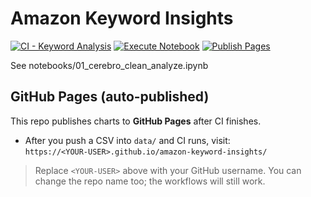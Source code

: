 # Amazon Keyword Insights

[![CI - Keyword Analysis](https://github.com/<YOUR-USER>/amazon-keyword-insights/actions/workflows/ci-analysis.yml/badge.svg)](https://github.com/<YOUR-USER>/amazon-keyword-insights/actions/workflows/ci-analysis.yml)
[![Execute Notebook](https://github.com/<YOUR-USER>/amazon-keyword-insights/actions/workflows/execute-notebook.yml/badge.svg)](https://github.com/<YOUR-USER>/amazon-keyword-insights/actions/workflows/execute-notebook.yml)
[![Publish Pages](https://github.com/<YOUR-USER>/amazon-keyword-insights/actions/workflows/publish-pages.yml/badge.svg)](https://github.com/<YOUR-USER>/amazon-keyword-insights/actions/workflows/publish-pages.yml)

See notebooks/01_cerebro_clean_analyze.ipynb


## GitHub Pages (auto-published)
This repo publishes charts to **GitHub Pages** after CI finishes.

- After you push a CSV into `data/` and CI runs, visit:  
  `https://<YOUR-USER>.github.io/amazon-keyword-insights/`

> Replace `<YOUR-USER>` above with your GitHub username. You can change the repo name too; the workflows will still work.
